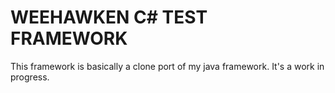 ﻿# WEEHAWKEN C# TEST FRAMEWORK

This framework is basically a clone port of my java framework. It's a work in progress.

